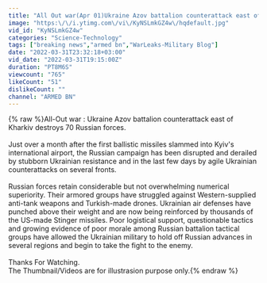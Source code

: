 ```yaml
---
title: "All Out war(Apr 01)Ukraine Azov battalion counterattack east of Kharkiv destroys 70 Russian forces"
image: "https:\/\/i.ytimg.com\/vi\/KyNSLmkGZ4w\/hqdefault.jpg"
vid_id: "KyNSLmkGZ4w"
categories: "Science-Technology"
tags: ["breaking news","armed bn","WarLeaks-Military Blog"]
date: "2022-03-31T23:32:18+03:00"
vid_date: "2022-03-31T19:15:00Z"
duration: "PT8M6S"
viewcount: "765"
likeCount: "51"
dislikeCount: ""
channel: "ARMED BN"
---
```

{% raw %}All-Out war : Ukraine Azov battalion counterattack east of Kharkiv destroys 70 Russian forces. <br /><br />Just over a month after the first ballistic missiles slammed into Kyiv's international airport, the Russian campaign has been disrupted and derailed by stubborn Ukrainian resistance and in the last few days by agile Ukrainian counterattacks on several fronts.<br /><br />Russian forces retain considerable but not overwhelming numerical superiority. Their armored groups have struggled against Western-supplied anti-tank weapons and Turkish-made drones. Ukrainian air defenses have punched above their weight and are now being reinforced by thousands of the US-made Stinger missiles. Poor logistical support, questionable tactics and growing evidence of poor morale among Russian battalion tactical groups have allowed the Ukrainian military to hold off Russian advances in several regions and begin to take the fight to the enemy.<br /><br />Thanks For Watching.<br />The Thumbnail/Videos are for illustrasion purpose only.{% endraw %}

